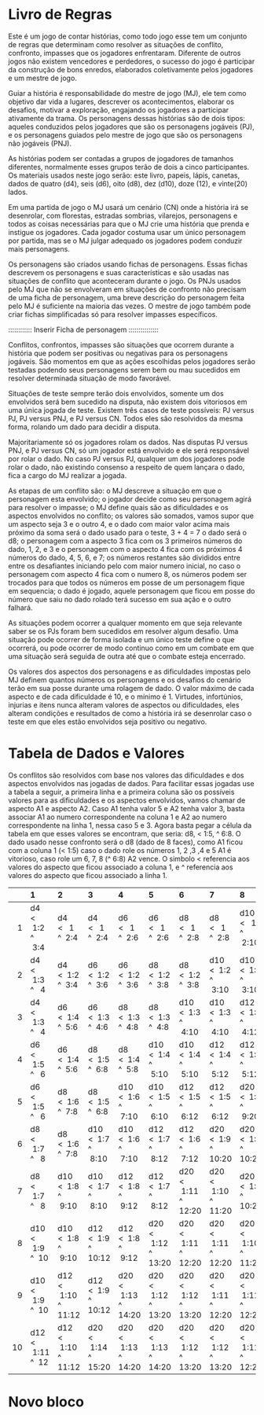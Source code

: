 # Livro de Regras

Este é um jogo de contar histórias, como todo jogo esse tem um conjunto de regras que determinam como resolver as situações de conflito, confronto, impasses que os jogadores enfrentaram. Diferente de outros jogos não existem vencedores e perdedores, o sucesso do jogo é participar da construção de bons enredos, elaborados coletivamente pelos jogadores e um mestre de jogo.

Guiar a história é responsabilidade do mestre de jogo (MJ), ele tem como objetivo dar vida a lugares, descrever os acontecimentos, elaborar os desafios, motivar a exploração, engajando os jogadores a participar ativamente da trama. Os personagens dessas histórias são de dois tipos: aqueles conduzidos pelos jogadores que são os personagens jogáveis (PJ), e os personagens guiados pelo mestre de jogo que são os personagens não jogáveis (PNJ).

As histórias podem ser contadas a grupos de jogadores de tamanhos diferentes, normalmente esses grupos terão de dois a cinco participantes. Os materiais usados neste jogo serão: este livro, papeis, lápis, canetas, dados de quatro (d4), seis (d6), oito (d8), dez (d10), doze (12), e vinte(20) lados.

Em uma partida de jogo o MJ usará um cenário (CN) onde a história irá se desenrolar, com florestas, estradas sombrias, vilarejos, personagens e todos as coisas necessárias para que o MJ crie uma história que prenda e instigue os jogadores. Cada jogador costuma usar um único personagem por partida, mas se o MJ julgar adequado os jogadores podem conduzir mais personagens. 

Os personagens são criados usando fichas de personagens. Essas fichas descrevem os personagens e suas características e são usadas nas situações de conflito que aconteceram durante o jogo. Os PNJs usados pelo MJ que não se envolveram em situações de confronto não precisam de uma ficha de personagem, uma breve descrição do personagem feita pelo MJ é suficiente na maioria das vezes. O mestre de jogo também pode criar fichas simplificadas só para resolver impasses específicos.

:::::::::::: Inserir Ficha de personagem :::::::::::::::

Conflitos, confrontos, impasses são situações que ocorrem durante a história que podem ser positivas ou negativas para os personagens jogáveis. São momentos em que as ações escolhidas pelos jogadores serão testadas podendo seus personagens serem bem ou mau sucedidos em resolver determinada situação de modo favorável.

Situações de teste sempre terão dois envolvidos, somente um dos envolvidos será bem sucedido na disputa, não existem dois vitoriosos em uma única jogada de teste. Existem três casos de teste possíveis: PJ versus PJ, PJ versus PNJ, e PJ versus CN. Todos eles são resolvidos da mesma forma, rolando um dado para decidir a disputa.

Majoritariamente só os jogadores rolam os dados. Nas disputas PJ versus PNJ, e PJ versus CN, só um jogador está envolvido e ele será responsável por rolar o dado. No caso PJ versus PJ, qualquer um dos jogadores pode rolar o dado, não existindo consenso a respeito de quem lançara o dado, fica a cargo do MJ realizar a jogada.

As etapas de um conflito são: o MJ descreve a situação em que o personagem esta envolvido; o jogador decide como seu personagem agirá para resolver o impasse; o MJ define quais são as dificuldades e os aspectos envolvidos no conflito; os valores são somados, vamos supor que um aspecto seja 3 e o outro 4, e o dado com maior valor acima mais próximo da soma será o dado usado para o teste, 3 + 4 = 7 o dado será o d8; o personagem com a aspecto 3 fica com os 3 primeiros números do dado, 1, 2, e 3 e o personagem com o aspecto 4 fica com os próximos 4 números do dado, 4, 5, 6,  e 7; os números restantes são divididos entre entre os desafiantes iniciando pelo com maior numero inicial, no caso o personagem com aspecto 4 fica com o numero 8, os números podem ser trocados para que todos os números em posse de um personagem fique em sequencia; o dado é jogado, aquele personagem que ficou em posse do número que saiu no dado rolado terá sucesso em sua ação e o outro falhará.

As situações podem ocorrer a qualquer momento em que seja relevante saber se os PJs foram bem sucedidos em resolver algum desafio. Uma situação pode ocorrer de forma isolada e um único teste define o que ocorrerá, ou pode ocorrer de modo continuo como em um combate em que uma situação será seguida de outra até que o combate esteja encerrado.

Os valores dos aspectos dos personagens e as dificuldades impostas pelo MJ definem quantos números os personagens e os desafios do cenário terão em sua posse durante uma rolagem de dado. O valor máximo de cada aspecto e de cada dificuldade é 10, e o mínimo é 1. Virtudes, infortúnios, injurias e itens nunca alteram valores de aspectos ou dificuldades, eles alteram condições e resultados de como a história irá se desenrolar caso o teste em que eles estão envolvidos seja positivo ou negativo.

# Tabela de Dados e Valores

Os conflitos são resolvidos com base nos valores das dificuldades e dos aspectos envolvidos nas jogadas de dados. Para facilitar essas jogadas use a tabela a seguir, a primeira linha e a primeira coluna são os possíveis valores para as dificuldades e os aspectos envolvidos, vamos chamar de aspecto A1 e aspecto A2. Caso A1 tenha valor 5 e A2 tenha valor 3, basta associar A1 ao numero correspondente na coluna 1 e A2 ao numero correspondente na linha 1, nessa caso 5 e 3. Agora basta pegar a célula da tabela em que esses valores se encontram, que seria: d8, < 1:5, ^ 6:8. O dado usado nesse confronto será o d8 (dado de 8 faces), como A1 ficou com a coluna 1 (< 1:5) caso o dado role os números 1, 2 ,3 ,4 e 5 A1 é vitorioso, caso role um 6, 7, 8 (^ 6:8) A2 vence. O simbolo < referencia aos valores do aspecto que ficou associado a coluna 1, e ^ referencia aos valores do aspecto que ficou associado a linha 1.

|     | 1                          | 2                           | 3                           | 4                           | 5                           | 6                           | 7                           | 8                           | 9                           | 10                          |
| ---:|:-------------------------- |:--------------------------- |:--------------------------- |:--------------------------- |:--------------------------- |:--------------------------- |:--------------------------- |:--------------------------- |:--------------------------- |:--------------------------- |
| 1   | d4 <br/><  1:2 <br/>^  3:4 | d4 <br/><   1  <br/>^  2:4  | d4 <br/><   1  <br/>^  2:4  | d6 <br/><   1  <br/>^  2:6  | d6 <br/><   1  <br/>^  2:6  | d8 <br/><   1  <br/>^  2:8  | d8 <br/><   1  <br/>^  2:8  | d10<br/><   1  <br/>^  2:10 | d10<br/><   1  <br/>^  2:10 | d12<br/><   1  <br/>^  2:12 |
| 2   | d4 <br/><  1:3 <br/>^   4  | d4 <br/><  1:2 <br/>^  3:4  | d6 <br/><  1:2 <br/>^  3:6  | d6 <br/><  1:2 <br/>^  3:6  | d8 <br/><  1:2 <br/>^  3:8  | d8 <br/><  1:2 <br/>^  3:8  | d10<br/><  1:2 <br/>^  3:10 | d10<br/><  1:2 <br/>^  3:10 | d12<br/><  1:2 <br/>^  3:12 | d12<br/><  1:2 <br/>^  3:12 |
| 3   | d4 <br/><  1:3 <br/>^   4  | d6 <br/><  1:4 <br/>^  5:6  | d6 <br/><  1:3 <br/>^  4:6  | d8 <br/><  1:3 <br/>^  4:8  | d8 <br/><  1:3 <br/>^  4:8  | d10<br/><  1:3 <br/>^  4:10 | d10<br/><  1:3 <br/>^  4:10 | d12<br/><  1:3 <br/>^  4:12 | d12<br/><  1:3 <br/>^  4:12 | d20<br/><  1:6 <br/>^  7:20 |
| 4   | d6 <br/><  1:5 <br/>^   6  | d6 <br/><  1:4 <br/>^  5:6  | d8 <br/><  1:5 <br/>^  6:8  | d8 <br/><  1:4 <br/>^  5:8  | d10<br/><  1:4 <br/>^  5:10 | d10<br/><  1:4 <br/>^  5:10 | d12<br/><  1:4 <br/>^  5:12 | d12<br/><  1:4 <br/>^  5:12 | d20<br/><  1:7 <br/>^  8:20 | d20<br/><  1:7 <br/>^  8:20 |
| 5   | d6 <br/><  1:5 <br/>^   6  | d8 <br/><  1:6 <br/>^  7:8  | d8 <br/><  1:5 <br/>^  6:8  | d10<br/><  1:6 <br/>^  7:10 | d10<br/><  1:5 <br/>^  6:10 | d12<br/><  1:5 <br/>^  6:12 | d12<br/><  1:5 <br/>^  6:12 | d20<br/><  1:8 <br/>^  9:20 | d20<br/><  1:8 <br/>^  9:20 | d20<br/><  1:7 <br/>^  8:20 |
| 6   | d8 <br/><  1:7 <br/>^   8  | d8 <br/><  1:6 <br/>^  7:8  | d10<br/><  1:7 <br/>^  8:10 | d10<br/><  1:6 <br/>^  7:10 | d12<br/><  1:7 <br/>^  8:12 | d12<br/><  1:6 <br/>^  7:12 | d20<br/><  1:9 <br/>^ 10:20 | d20<br/><  1:9 <br/>^ 10:20 | d20<br/><  1:8 <br/>^  9:20 | d20<br/><  1:8 <br/>^  9:20 |
| 7   | d8 <br/><  1:7 <br/>^   8  | d10<br/><  1:8 <br/>^  9:10 | d10<br/><  1:7 <br/>^  8:10 | d12<br/><  1:8 <br/>^  9:12 | d12<br/><  1:7 <br/>^  8:12 | d20<br/><  1:11<br/>^ 12:20 | d20<br/><  1:10<br/>^ 11:20 | d20<br/><  1:9 <br/>^ 10:20 | d20<br/><  1:9 <br/>^ 10:20 | d20<br/><  1:8 <br/>^  9:20 |
| 8   | d10<br/><  1:9 <br/>^  10  | d10<br/><  1:8 <br/>^  9:10 | d12<br/><  1:9 <br/>^ 10:12 | d12<br/><  1:8 <br/>^  9:12 | d20<br/><  1:12<br/>^ 13:20 | d20<br/><  1:11<br/>^ 12:20 | d20<br/><  1:11<br/>^ 12:20 | d20<br/><  1:10<br/>^ 11:20 | d20<br/><  1:9 <br/>^ 10:20 | d20<br/><  1:9 <br/>^ 10:20 |
| 9   | d10<br/><  1:9 <br/>^  10  | d12<br/><  1:10<br/>^ 11:12 | d12<br/><  1:9 <br/>^ 10:12 | d20<br/><  1:13<br/>^ 14:20 | d20<br/><  1:12<br/>^ 13:20 | d20<br/><  1:12<br/>^ 13:20 | d20<br/><  1:11<br/>^ 12:20 | d20<br/><  1:11<br/>^ 12:20 | d20<br/><  1:10<br/>^ 11:20 | d20<br/><  1:9 <br/>^ 10:20 |
| 10  | d12<br/><  1:11<br/>^  12  | d12<br/><  1:10<br/>^ 11:12 | d20<br/><  1:14<br/>^ 15:20 | d20<br/><  1:13<br/>^ 14:20 | d20<br/><  1:13<br/>^ 14:20 | d20<br/><  1:12<br/>^ 13:20 | d20<br/><  1:12<br/>^ 13:20 | d20<br/><  1:11<br/>^ 12:20 | d20<br/><  1:11<br/>^ 12:20 | d20<br/><  1:10<br/>^ 11:20 |

# Novo bloco
